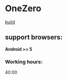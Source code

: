 # OneZero
[build](https://pg-development.vercel.app/)

## support browsers:
**Android >= 5**

### Working hours:
40:00